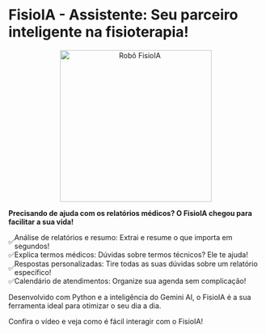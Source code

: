 # FisioIA - Assistente: Seu parceiro inteligente na fisioterapia!

<div align="center">
  <img src="https://i.ibb.co/4VrJh5x/Fisio-IA-Assistente.jpg" width="300" alt="Robô FisioIA">
</div>

**Precisando de ajuda com os relatórios médicos? O FisioIA chegou para facilitar a sua vida!**

<div style="display: flex; align-items: center;">
  <span>✅</span> Análise de relatórios e resumo: Extrai e resume o que importa em segundos!
</div>
<div style="display: flex; align-items: center;">
  <span>✅</span> Explica termos médicos: Dúvidas sobre termos técnicos? Ele te ajuda!
</div>
<div style="display: flex; align-items: center;">
  <span>✅</span> Respostas personalizadas: Tire todas as suas dúvidas sobre um relatório específico!
</div>
<div style="display: flex; align-items: center;">
  <span>✅</span> Calendário de atendimentos: Organize sua agenda sem complicação!
</div>

Desenvolvido com Python e a inteligência do Gemini AI, o FisioIA é a sua ferramenta ideal para otimizar o seu dia a dia.

Confira o vídeo e veja como é fácil interagir com o FisioIA!


